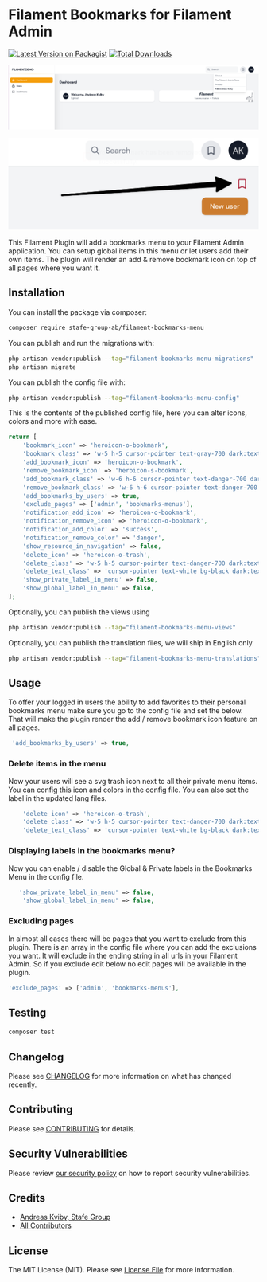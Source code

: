 # Filament Bookmarks for Filament Admin

[![Latest Version on Packagist](https://img.shields.io/packagist/v/stafe-group-ab/filament-bookmarks-menu.svg?style=flat-square)](https://packagist.org/packages/stafe-group-ab/filament-bookmarks-menu)
[![Total Downloads](https://img.shields.io/packagist/dt/stafe-group-ab/filament-bookmarks-menu.svg?style=flat-square)](https://packagist.org/packages/stafe-group-ab/filament-bookmarks-menu)

![Screen shot of Filament Bookmarks Menu](./images/bookmarks-menu.png)

![Screen shot of Filament User Menu](./images/add-bookmark-menu.png)

This Filament Plugin will add a bookmarks menu to your Filament Admin application. You can setup global items in this menu or let users add their own items.
The plugin will render an add & remove bookmark icon on top of all pages where you want it.

## Installation

You can install the package via composer:

```bash
composer require stafe-group-ab/filament-bookmarks-menu
```

You can publish and run the migrations with:

```bash
php artisan vendor:publish --tag="filament-bookmarks-menu-migrations"
php artisan migrate
```

You can publish the config file with:

```bash
php artisan vendor:publish --tag="filament-bookmarks-menu-config"
```

This is the contents of the published config file, here you can alter icons, colors and more with ease.

```php
return [
    'bookmark_icon' => 'heroicon-o-bookmark',
    'bookmark_class' => 'w-5 h-5 cursor-pointer text-gray-700 dark:text-gray-200',
    'add_bookmark_icon' => 'heroicon-o-bookmark',
    'remove_bookmark_icon' => 'heroicon-s-bookmark',
    'add_bookmark_class' => 'w-6 h-6 cursor-pointer text-danger-700 dark:text-gray-200',
    'remove_bookmark_class' => 'w-6 h-6 cursor-pointer text-danger-700 dark:text-gray-200',
    'add_bookmarks_by_users' => true,
    'exclude_pages' => ['admin', 'bookmarks-menus'],
    'notification_add_icon' => 'heroicon-o-bookmark',
    'notification_remove_icon' => 'heroicon-o-bookmark',
    'notification_add_color' => 'success',
    'notification_remove_color' => 'danger',
    'show_resource_in_navigation' => false,
    'delete_icon' => 'heroicon-o-trash',
    'delete_class' => 'w-5 h-5 cursor-pointer text-danger-700 dark:text-gray-200',
    'delete_text_class' => 'cursor-pointer text-white bg-black dark:text-gray-200',
    'show_private_label_in_menu' => false,
    'show_global_label_in_menu' => false,
];
```

Optionally, you can publish the views using

```bash
php artisan vendor:publish --tag="filament-bookmarks-menu-views"
```

Optionally, you can publish the translation files, we will ship in English only

```bash
php artisan vendor:publish --tag="filament-bookmarks-menu-translations"
```

## Usage
To offer your logged in users the ability to add favorites to their personal bookmarks menu
make sure you go to the config file and set the below. That will make the plugin
render the add / remove bookmark icon feature on all pages.
```php
 'add_bookmarks_by_users' => true,
```
### Delete items in the menu
Now your users will see a svg trash icon next to all their private menu items. You can config this icon
and colors in the config file. You can also set the label in the updated lang files.
```php
    'delete_icon' => 'heroicon-o-trash',
    'delete_class' => 'w-5 h-5 cursor-pointer text-danger-700 dark:text-gray-200',
    'delete_text_class' => 'cursor-pointer text-white bg-black dark:text-gray-200',
```
### Displaying labels in the bookmarks menu?
Now you can enable / disable the Global & Private labels in the Bookmarks Menu in the config file.
```php
   'show_private_label_in_menu' => false,
    'show_global_label_in_menu' => false,
```
### Excluding pages
In almost all cases there will be pages that you want to exclude from
this plugin. There is an array in the config file where you can add
the exclusions you want. It will exclude in the ending string in all
urls in your Filament Admin. So if you exclude edit below no edit pages 
will be available in the plugin.
```php
'exclude_pages' => ['admin', 'bookmarks-menus'],
```


## Testing

```bash
composer test
```

## Changelog

Please see [CHANGELOG](CHANGELOG.md) for more information on what has changed recently.

## Contributing

Please see [CONTRIBUTING](CONTRIBUTING.md) for details.

## Security Vulnerabilities

Please review [our security policy](../../security/policy) on how to report security vulnerabilities.

## Credits

- [Andreas Kviby, Stafe Group](https://github.com/STAFE-GROUP-AB)
- [All Contributors](../../contributors)

## License

The MIT License (MIT). Please see [License File](LICENSE.md) for more information.
